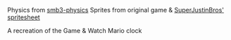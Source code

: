 Physics from [smb3-physics](https://github.com/velipso/smb3-physics)
Sprites from original game & [SuperJustinBros' spritesheet](https://www.spriters-resource.com/nes/supermariobros/sheet/50365/)

A recreation of the Game & Watch Mario clock